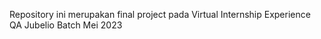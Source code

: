 Repository ini merupakan final project pada Virtual Internship Experience QA Jubelio Batch Mei 2023
